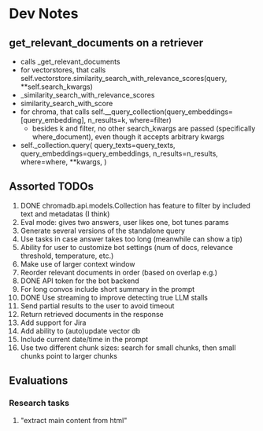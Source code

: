 # Dev Notes

## get_relevant_documents on a retriever

- calls _get_relevant_documents
- for vectorstores, that calls self.vectorstore.similarity_search_with_relevance_scores(query, **self.search_kwargs)
- _similarity_search_with_relevance_scores
- similarity_search_with_score
- for chroma, that calls self.__query_collection(query_embeddings=[query_embedding], n_results=k, where=filter)
  - besides k and filter, no other search_kwargs are passed (specifically where_document),
    even though it accepts arbitrary kwargs
- self._collection.query(
            query_texts=query_texts,
            query_embeddings=query_embeddings,
            n_results=n_results,
            where=where,
            **kwargs,
        )

## Assorted TODOs

1. DONE chromadb.api.models.Collection has feature to filter by included text and metadatas (I think)
2. Eval mode: gives two answers, user likes one, bot tunes params
3. Generate several versions of the standalone query
4. Use tasks in case answer takes too long (meanwhile can show a tip)
5. Ability for user to customize bot settings (num of docs, relevance threshold, temperature, etc.)
6. Make use of larger context window
7. Reorder relevant documents in order (based on overlap e.g.)
8. DONE API token for the bot backend
9. For long convos include short summary in the prompt
10. DONE Use streaming to improve detecting true LLM stalls
11. Send partial results to the user to avoid timeout
12. Return retrieved documents in the response
13. Add support for Jira
14. Add ability to (auto)update vector db
15. Include current date/time in the prompt
16. Use two different chunk sizes: search for small chunks, then small chunks point to larger chunks

## Evaluations

### Research tasks

1. "extract main content from html"
